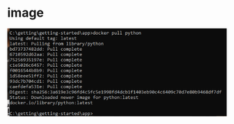 # image

![image](https://github.com/Dean-182/tekn-cloud-computing/blob/main/minggu-07/image_Tugas/image.png)
